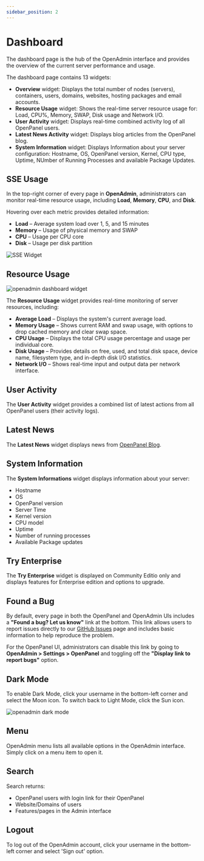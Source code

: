 ```yaml
---
sidebar_position: 2
---
```


# Dashboard

The dashboard page is the hub of the OpenAdmin interface and provides the overview of the current server performance and usage.

The dashboard page contains 13 widgets:

- **Overview** widget: Displays the total number of nodes (servers), containers, users, domains, websites, hosting packages and email accounts.
- **Resource Usage** widget: Shows the real-time server resource usage for: Load, CPU%, Memory, SWAP, Disk usage and Network I/O.
- **User Activity** widget: Displays real-time combined activity log of all OpenPanel users.
- **Latest News Activity** widget: Displays blog articles from the OpenPanel blog.
- **System Information** widget: Displays Information about your server configuration: Hostname, OS, OpenPanel version, Kernel, CPU type, Uptime, NUmber of Running Processes and available Package Updates.

## SSE Usage

In the top-right corner of every page in **OpenAdmin**, administrators can monitor real-time resource usage, including **Load**, **Memory**, **CPU**, and **Disk**.

Hovering over each metric provides detailed information:

* **Load** – Average system load over 1, 5, and 15 minutes
* **Memory** – Usage of physical memory and SWAP
* **CPU** – Usage per CPU core
* **Disk** – Usage per disk partition

![SSE Widget](https://i.postimg.cc/9Q9DMPH0/openadmin-sse.gif)

## Resource Usage

![openadmin dashboard widget](/img/admin/dashboard/openadmin_dashboard_widget.gif)


The **Resource Usage** widget provides real-time monitoring of server resources, including:

* **Average Load** – Displays the system's current average load.
* **Memory Usage** – Shows current RAM and swap usage, with options to drop cached memory and clear swap space.
* **CPU Usage** – Displays the total CPU usage percentage and usage per individual core.
* **Disk Usage** – Provides details on free, used, and total disk space, device name, filesystem type, and in-depth disk I/O statistics.
* **Network I/O** – Shows real-time input and output data per network interface.

## User Activity

The **User Activity** widget provides a combined list of latest actions from all OpenPanel users (their activity logs).

## Latest News

The **Latest News** widget displays news from [OpenPanel Blog](https://openpanel.com/blog).

## System Information

The **System Informations** widget displays information about your server:

- Hostname
- OS
- OpenPanel version
- Server Time
- Kernel version
- CPU model
- Uptime
- Number of running processes
- Available Package updates

## Try Enterprise

The **Try Enterprise** widget is displayed on Community Editio only and displays features for Enterprise edition and options to upgrade.

## Found a Bug

By default, every page in both the OpenPanel and OpenAdmin UIs includes a **"Found a bug? Let us know"** link at the bottom. This link allows users to report issues directly to our [GitHub Issues](https://github.com/stefanpejcic/OpenPanel/issues) page and includes basic information to help reproduce the problem.

For the OpenPanel UI, administrators can disable this link by going to **OpenAdmin > Settings > OpenPanel** and toggling off the **"Display link to report bugs"** option.

## Dark Mode

To enable Dark Mode, click your username in the bottom-left corner and select the Moon icon. To switch back to Light Mode, click the Sun icon.

![openadmin dark mode](/img/admin/dashboard/openadmin_dark_mode_toggle.gif)

## Menu

OpenAdmin menu lists all available options in the OpenAdmin interface. Simply click on a menu item to open it.

## Search

Search returns:

- OpenPanel users with login link for their OpenPanel
- Website/Domains of users
- Features/pages in the Admin interface



## Logout

To log out of the OpenAdmin account, click your username in the bottom-left corner and select 'Sign out' option.
